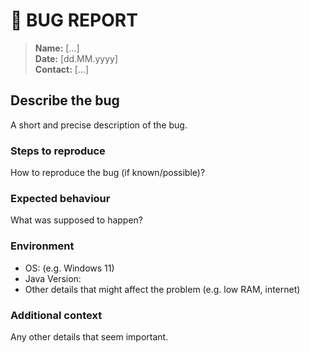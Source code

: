 # 🐞 BUG REPORT

> <b>Name:</b> [...] <br>
> <b>Date:</b> [dd.MM.yyyy] <br>
> <b>Contact:</b> [...]

## Describe the bug
A short and precise description of the bug.

### Steps to reproduce
How to reproduce the bug (if known/possible)?

### Expected behaviour
What was supposed to happen?

### Environment
- OS: (e.g. Windows 11)
- Java Version:
- Other details that might affect the problem (e.g. low RAM, internet)

### Additional context
Any other details that seem important.